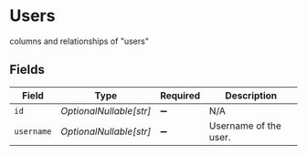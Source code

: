 # Users

columns and relationships of "users"


## Fields

| Field                   | Type                    | Required                | Description             |
| ----------------------- | ----------------------- | ----------------------- | ----------------------- |
| `id`                    | *OptionalNullable[str]* | :heavy_minus_sign:      | N/A                     |
| `username`              | *OptionalNullable[str]* | :heavy_minus_sign:      | Username of the user.   |